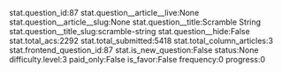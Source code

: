 stat.question_id:87
stat.question__article__live:None
stat.question__article__slug:None
stat.question__title:Scramble String
stat.question__title_slug:scramble-string
stat.question__hide:False
stat.total_acs:2292
stat.total_submitted:5418
stat.total_column_articles:3
stat.frontend_question_id:87
stat.is_new_question:False
status:None
difficulty.level:3
paid_only:False
is_favor:False
frequency:0
progress:0
